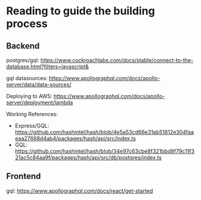 # Reading to guide the building process

## Backend

postgres/gql: https://www.cockroachlabs.com/docs/stable/connect-to-the-database.html?filters=javascript&

gql datasources: https://www.apollographql.com/docs/apollo-server/data/data-sources/

Deploying to AWS: https://www.apollographql.com/docs/apollo-server/deployment/lambda

Working References:
- Express/GQL: https://github.com/hashintel/hash/blob/4e5a53cd66e31ab51812e304faaeaa27668d4ab4/packages/hash/api/src/index.ts
- GQL: https://github.com/hashintel/hash/blob/34e97c63cbe8f321bbd8f79c11f321ac5c84aa9f/packages/hash/api/src/db/postgres/index.ts 

## Frontend
gql: https://www.apollographql.com/docs/react/get-started